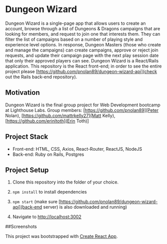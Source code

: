 # Dungeon Wizard
Dungeon Wizard is a single-page app that allows users to create an account, browse through a list of Dungeons & Dragons campaigns that are looking for members, and request to join one that interests them. They can filter the list of campaigns based on a number of playing style and experience level options. In response, Dungeon Masters (those who create and manage the campaigns) can create campaigns, approve or reject join requests, and update their campaign page with the next play session date that only their approved players can see. 
Dungeon Wizard is a React/Rails application. This repository is the React front-end; in order to see the entire project please [https://github.com/pnolan89/dungeon-wizard-api](check out the Rails back-end repository). 


## Motivation
Dungeon Wizard is the final group project for Web Development bootcamp at Lighthouse Labs. Group members: [https://github.com/pnolan89](Peter Nolan), [https://github.com/mattrkelly27](Matt Kelly), [https://github.com/erinltoth](Erin Toth)]

## Project Stack
* Front-end: HTML, CSS, Axios, React-Router, ReactJS, NodeJS
* Back-end: Ruby on Rails, Postgres

## Project Setup
1. Clone this repository into the folder of your choice.

2. `npm install` to install dependencies

3. `npm start` (make sure [https://github.com/pnolan89/dungeon-wizard-api](back-end server) is also downloaded and running)

4. Navigate to [http://localhost:3002](http://localhost:3002)

##Screenshots




This project was bootstrapped with [Create React App](https://github.com/facebook/create-react-app).